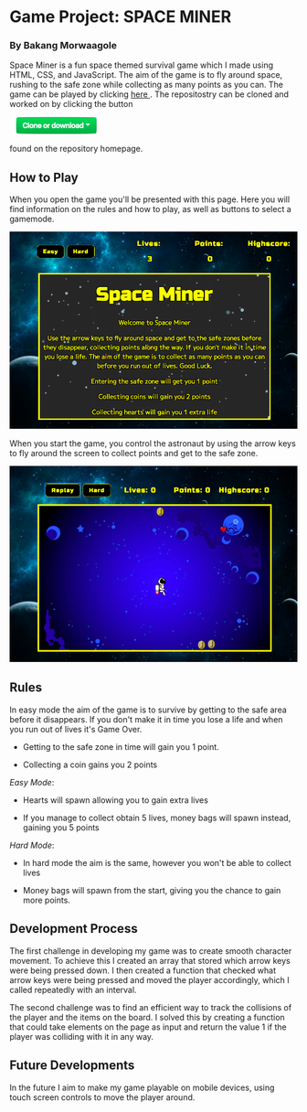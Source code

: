# Game Project: SPACE MINER
### By Bakang Morwaagole

Space Miner is a fun space themed survival game which I made using HTML, CSS, and JavaScript. The aim of the game is to fly around space, rushing to the safe zone while collecting as many points as you can. The game can be played by clicking
 <a href ="https://bakangam97.github.io/SpartaGame.BakangAM97.github.io/"> here </a>.  The repositostry can be cloned and worked on by clicking the button

 <img src = "images/clone-button.png" style = "height: 30px; margin-left: 10px; margin-right:10px;">

 found on the repository homepage.


## How to Play

When you open the game you'll be presented with this page. Here you will find information on the rules and how to play, as well as buttons to select a gamemode.

<img src = "images/intro-page.png">


When you start the game, you control the astronaut by using the arrow keys to fly around the screen to collect points and get to the safe zone.

<img src = "images/game-play.png">

## Rules



In easy mode the aim of the game is to survive by getting to the safe area before it disappears. If you don't make it in time you lose a life and when you run out of lives it's Game Over.


* Getting to the safe zone in time will gain you 1 point.

* Collecting a coin gains you 2 points

_Easy Mode_:

* Hearts will spawn allowing you to gain extra lives

* If you manage to collect obtain 5 lives, money bags will spawn instead, gaining you 5 points

_Hard Mode_:

* In hard mode the aim is the same, however you won't be able to collect lives

* Money bags will spawn from the start, giving you the chance to gain more points.

## Development Process

The first challenge in developing my game was to create smooth character movement. To achieve this I created an array that stored which arrow keys were being pressed down. I then created a function that checked what arrow keys were being pressed and moved the player accordingly, which I called repeatedly with an interval.


The second challenge was to find an efficient way to track the collisions of the player and the items on the board. I solved this by creating a function that could take elements on the page as input and return the value 1 if the player was colliding with it in any way.


## Future Developments

In the future I aim to make my game playable on mobile devices, using touch screen controls to move the player around.
